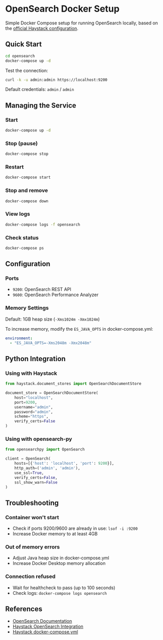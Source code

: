 # OpenSearch Docker Setup

Simple Docker Compose setup for running OpenSearch locally, based on the [official Haystack configuration](https://github.com/deepset-ai/haystack-core-integrations/blob/main/integrations/opensearch/docker-compose.yml).

## Quick Start

```bash
cd opensearch
docker-compose up -d
```

Test the connection:
```bash
curl -k -u admin:admin https://localhost:9200
```

Default credentials: `admin` / `admin`

## Managing the Service

### Start
```bash
docker-compose up -d
```

### Stop (pause)
```bash
docker-compose stop
```

### Restart
```bash
docker-compose start
```

### Stop and remove
```bash
docker-compose down
```

### View logs
```bash
docker-compose logs -f opensearch
```

### Check status
```bash
docker-compose ps
```

## Configuration

### Ports
- `9200`: OpenSearch REST API
- `9600`: OpenSearch Performance Analyzer

### Memory Settings

Default: 1GB heap size (`-Xms1024m -Xmx1024m`)

To increase memory, modify the `ES_JAVA_OPTS` in docker-compose.yml:
```yaml
environment:
  - "ES_JAVA_OPTS=-Xms2048m -Xmx2048m"
```

## Python Integration

### Using with Haystack

```python
from haystack.document_stores import OpenSearchDocumentStore

document_store = OpenSearchDocumentStore(
    host="localhost",
    port=9200,
    username="admin",
    password="admin",
    scheme="https",
    verify_certs=False
)
```

### Using with opensearch-py

```python
from opensearchpy import OpenSearch

client = OpenSearch(
    hosts=[{'host': 'localhost', 'port': 9200}],
    http_auth=('admin', 'admin'),
    use_ssl=True,
    verify_certs=False,
    ssl_show_warn=False
)
```

## Troubleshooting

### Container won't start
- Check if ports 9200/9600 are already in use: `lsof -i :9200`
- Increase Docker memory to at least 4GB

### Out of memory errors
- Adjust Java heap size in docker-compose.yml
- Increase Docker Desktop memory allocation

### Connection refused
- Wait for healthcheck to pass (up to 100 seconds)
- Check logs: `docker-compose logs opensearch`

## References

- [OpenSearch Documentation](https://opensearch.org/docs/latest/)
- [Haystack OpenSearch Integration](https://docs.haystack.deepset.ai/docs/opensearchdocumentstore)
- [Haystack docker-compose.yml](https://github.com/deepset-ai/haystack-core-integrations/blob/main/integrations/opensearch/docker-compose.yml)

